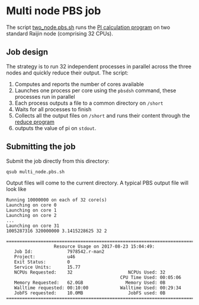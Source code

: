 # Multi node PBS job

The script [two_node.pbs.sh](./two_node.pbs.sh) runs the [PI calculation program](../compute_pi/compute.py) on two 
standard Raijin node (comprising 32 CPUs).

## Job design

The strategy is to run 32 independent processes in parallel across the three nodes and quickly reduce their output. The script:

1. Computes and reports the number of cores available
1. Launches one process per core using the ``pbsdsh`` command, these processes run in parallel
1. Each process outputs a file to a common directory on ``/short``
1. Waits for all processes to finish
1. Collects all the output files on ``/short`` and runs their content through the [reduce program](../compute_pi/reduce.py)
1. outputs the value of pi on ``stdout``.

## Submitting the job

Submit the job directly from this directory:

```
qsub multi_node.pbs.sh
```

Output files will come to the current directory. A typical PBS output file will look like 

```
Running 10000000 on each of 32 core(s)
Launching on core 0
Launching on core 1
Launching on core 2
...
Launching on core 31
1005287316 320000000 3.1415228625 32 2

======================================================================================
                  Resource Usage on 2017-08-23 15:04:49:
   Job Id:             7978542.r-man2
   Project:            u46
   Exit Status:        0
   Service Units:      15.77
   NCPUs Requested:    32                     NCPUs Used: 32
                                           CPU Time Used: 00:05:06
   Memory Requested:   62.0GB                Memory Used: 0B
   Walltime requested: 00:10:00            Walltime Used: 00:29:34
   JobFS requested:    10.0MB                 JobFS used: 0B
======================================================================================
```
